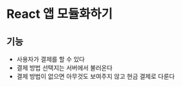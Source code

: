 # React 앱 모듈화하기

## 기능
- 사용자가 결제를 할 수 있다
- 결제 방법 선택지는 서버에서 불러온다
- 결제 방법이 없으면 아무것도 보여주지 않고 현금 결제로 다룬다